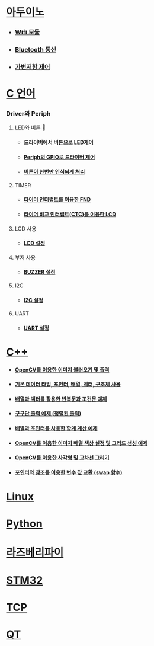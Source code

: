 # [아두이노](./Arduino/)
- ### [Wifi 모듈](./Arduino/esp8266/)
- ### [Bluetooth 통신](./Arduino/examples/iot_client_bluetooth_dcMotor/)
- ### [가변저항 제어](./Arduino/examples/pwmchangeresist/)
# [C 언어](./C/avr/)
### Driver와 Periph
1. LED와 버튼 :rotating_light:
    - #### [드라이버에서 버튼으로 LED제어](./C/avr/730class1/730class1/)
    - #### [Periph의 GPIO로 드라이버 제어](./C/avr/730classpractice/730classpractice/)
    - #### [버튼이 한번만 인식되게 처리](./C/avr/730lastgpio/730lastgpio/)
2. TIMER
    - #### [타이머 인터럽트를 이용한 FND](./C/avr/0801time1/731time1/)
    - #### [타이머 비교 인터럽트(CTC)를 이용한 LCD](./C/avr/0801timeclock/731time1/)
3. LCD 사용
    - #### [LCD 설정](./C/avr/0802lcdclass/0802lcdclass/)
4. 부저 사용
    - #### [BUZZER 설정](./C/avr/0805Buzzeroriginal/0805Buzzer/)
5. I2C
    - #### [I2C 설정](./C/avr/0805I2C/0805I2C/)
6. UART
    - #### [UART 설정](./C/avr/0806UART/0806UART/)
    
# [C++](./C++/Color/0812Pink/)
- #### [OpenCV를 이용한 이미지 불러오기 및 출력](./C++/Color/0812Pink/C++_lecture_00/)
- #### [기본 데이터 타입, 포인터, 배열, 벡터, 구조체 사용](./C++/Color/0812Pink/C++_lecture_01/)
- #### [배열과 벡터를 활용한 반복문과 조건문 예제](./C++/Color/0812Pink/C++_lecture_02_Forif/)
- #### [구구단 출력 예제 (정렬된 출력)](./C++/Color/0812Pink/C++_lecture_03_GUGUDAN/)
- #### [배열과 포인터를 사용한 합계 계산 예제](./C++/Color/0812Pink/C++_Lecture_04_Pointer/)
- #### [OpenCV를 이용한 이미지 배열 색상 설정 및 그리드 생성 예제](./C++/Color/0812Pink/C++_Lecture_05_GUGUDANFromImage/)
- #### [OpenCV를 이용한 사각형 및 교차선 그리기](./C++/Color/0812Pink/C++_Lecture_05_PointerFromImage/)
- #### [포인터와 참조를 이용한 변수 값 교환 (swap 함수)](./C++/Color/0812Pink/C++_Lecture_05_PointerSwap/)




# [Linux](./Linux/)

# [Python](./Python/)

# [라즈베리파이](./RaspberryPi/)

# [STM32](./stm/)

# [TCP](./TCPIP_Src/)

# [QT](./QT/)

